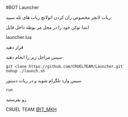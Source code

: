 #BOT Launcher

ربات لانچر مخصوص ران کردن اتولانچ ربات های تله سیید

ابتدا توکن خود را در محل مر بوطه داخل فایل 

launcher.lua 

قرار دهید 

سپس مراحل زیر را انجام دهید

````````````
git clone https://github.com/CRUELTEAM/Launcher.git
nohup ./launch.sh

```````````````````

سپس وارد تلگرام شوید و در ربات دستور
`````````
run
````````````

رو بفرستید


CRUEL TEAM
[@IT_MKH](https://telegram.me/it_mkh)
